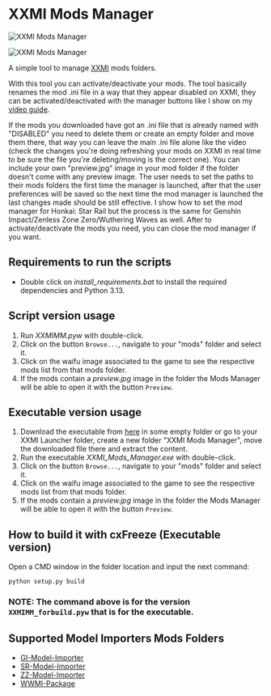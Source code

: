 # XXMI Mods Manager

![XXMI Mods Manager](https://files.catbox.moe/a1xrpe.png)

![XXMI Mods Manager](https://files.catbox.moe/kv2dzs.png)


A simple tool to manage [XXMI](https://github.com/SpectrumQT/XXMI-Launcher) mods folders.

With this tool you can activate/deactivate your mods. The tool basically renames the mod .ini file in a way that they appear disabled on XXMI, they can be activated/deactivated with the manager buttons like I show on my [video guide](https://files.catbox.moe/cqko1c.mp4).

If the mods you downloaded have got an .ini file that is already named with "DISABLED" you need to delete them or create an empty folder and move them there, that way you can leave the main .ini file alone like the video (check the changes you're doing refreshing your mods on XXMI in real time to be sure the file you're deleting/moving is the correct one).
You can include your own "preview.jpg" image in your mod folder if the folder doesn't come with any preview image.
The user needs to set the paths to their mods folders the first time the manager is launched, after that the user preferences will be saved so the next time the mod manager is launched the last changes made should be still effective.
I show how to set the mod manager for Honkai: Star Rail but the process is the same for Genshin Impact/Zenless Zone Zero/Wuthering Waves as well.
After to activate/deactivate the mods you need, you can close the mod manager if you want.


## Requirements to run the scripts

   - Double click on _install_requirements.bat_ to install the required dependencies and Python 3.13.


## Script version usage

1. Run *XXMIMM.pyw* with double-click.
2. Click on the button `Browse...`, navigate to your "mods" folder and select it.
3. Click on the waifu image associated to the game to see the respective mods list from that mods folder.
4. If the mods contain a *preview.jpg* image in the folder the Mods Manager will be able to open it with the button `Preview`. 

## Executable version usage

1. Download the executable from [here](https://www.mediafire.com/file/jyyj10cyxcwiig3/XXMI_Mods_Manager.7z/file) in some empty folder or go to your XXMI Launcher folder, create a new folder "XXMI Mods Manager", move the downloaded file there and extract the content.
2. Run the executable _XXMI_Mods_Manager.exe_ with double-click. 
3. Click on the button `Browse...`, navigate to your "mods" folder and select it.
4. Click on the waifu image associated to the game to see the respective mods list from that mods folder.
5. If the mods contain a *preview.jpg* image in the folder the Mods Manager will be able to open it with the button `Preview`. 


## How to build it with cxFreeze (Executable version)

Open a CMD window in the folder location and input the next command:

```
python setup.py build
```
### NOTE: The command above is for the version `XXMIMM_forbuild.pyw` that is for the executable.


## Supported Model Importers Mods Folders

  - [GI-Model-Importer](https://github.com/SilentNightSound/GI-Model-Importer)
  - [SR-Model-Importer](https://github.com/SilentNightSound/SR-Model-Importer)
  - [ZZ-Model-Importer](https://github.com/leotorrez/ZZ-Model-Importer)
  - [WWMI-Package](https://github.com/SpectrumQT/WWMI)
